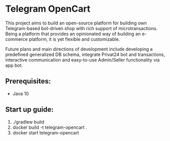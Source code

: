 # Telegram OpenCart

This project aims to build an open-source platform for building own Telegram-based
bot-driven shop with rich support of microtransactions. Being a platform that provides
an opinionated way of building an e-commerce platform, it is yet flexible and 
customizable.

Future plans and main directions of development include developing a predefined 
generalized DB schema, integrate Privat24 bot and transactions, 
interactive communication and easy-to-use Admin/Seller functionality via app bot.

## Prerequisites:
- Java 10

## Start up guide:
1. ./gradlew build
2. docker build -t telegram-opencart .
3. docker start telegram-opencart

